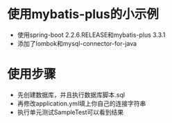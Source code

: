 # 使用mybatis-plus的小示例
- 使用spring-boot 2.2.6.RELEASE和mybatis-plus 3.3.1
- 添加了lombok和mysql-connector-for-java
# 使用步骤
- 先创建数据库，并且执行数据库脚本.sql
- 再修改application.yml填上你自己的连接字符串
- 执行单元测试SampleTest可以看到结果